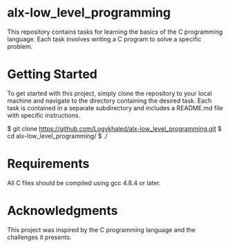 # alx-low_level_programming

This repository contains tasks for learning the basics of the C programming language. Each task involves writing a C program to solve a specific problem.


# Getting Started

To get started with this project, simply clone the repository to your local machine and navigate to the directory containing the desired task. Each task is contained in a separate subdirectory and includes a README.md file with specific instructions.


$ git clone https://github.com/Logykhaled/alx-low_level_programming.git
$ cd alx-low_level_programming/<task-subdirectory>
$ ./<task-script>

# Requirements

All C files should be compiled using gcc 4.8.4 or later.


# Acknowledgments

This project was inspired by the C programming language and the challenges it presents.





